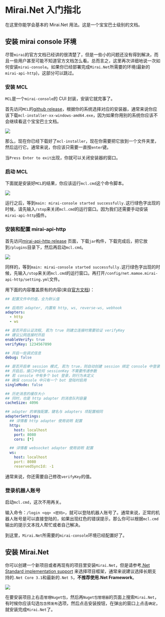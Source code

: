 # Mirai.Net 入门指北

在这里你能学会基本的 Mirai.Net 用法。这是一个宝宝巴士级别的文档。

## 安装 mirai console 环境

尽管`mirai`的官方文档已经讲的很清楚了，但是一些小的问题还没有得到解决，而且一些用户甚至可能不知道官方文档怎么看。总而言之，这里再次详细地说一次如何安装`mirai-console`。如果你已经部署完成`Mirai.Net`所需要的环境(最新的`mirai-api-http`)，这部分可以跳过。

### 安装 MCL

`MCL`是一个`mirai-console`的 CUI 封装，安装它就完事了。

首先访问`MCL`的[github release](https://github.com/iTXTech/mcl-installer/releases)，根据你的系统选择对应的安装器，通常来说你应该下载`mcl-installer-xx-windows-amd64.exe`，因为如果你用别的系统你应该不会继续看这个宝宝巴士文档。

![](https://i.loli.net/2021/08/04/tpKVqcEsbQHkRGJ.png)

那么，现在你已经下载好了`mcl-installer`，现在你需要把它放到一个文件夹里，然后运行它。通常来说，你应该只需要一直按`enter`键。

当`Press Enter to exit`出现，你就可以关闭安装器的窗口。

### 启动 MCL

下面就是安装好`MCL`的结果，你应该运行`mcl.cmd`这个命令脚本。

![](https://i.loli.net/2021/08/04/oeDvuIQGWMY4kOz.png)

运行之后，等到`main: mirai-console started successfully.`这行绿色字出现的时候，请先输入`/stop`来关闭`mcl.cmd`的运行窗口。因为我们还需要手动安装`mirai-api-http`插件。

### 安装和配置 mirai-api-http

首先访问[mirai-api-http release](https://github.com/project-mirai/mirai-api-http/releases) 页面，下载`jar`构件，下载完成后，把它放到`/plugins`目录下，然后再启动`mcl.cmd`。

![](https://i.loli.net/2021/08/04/dC35wLPz7rkcuj4.png)

同样的，等到`main: mirai-console started successfully.`这行绿色字出现的时候，先输入`/stop`来关闭`mcl.cmd`的运行窗口。再打开`/config/net.mamoe.mirai-api-http/setting.yml`文件。

用下面的内容覆盖原有的内容(来自[官方文档](https://docs.mirai.mamoe.net/mirai-api-http/#setting-yml-模板))：

```yaml
## 配置文件中的值，全为默认值

## 启用的 adapter, 内置有 http, ws, reverse-ws, webhook
adapters:
  - http
  - ws

## 是否开启认证流程, 若为 true 则建立连接时需要验证 verifyKey
## 建议公网连接时开启
enableVerify: true
verifyKey: 1234567890

## 开启一些调式信息
debug: false

## 是否开启单 session 模式, 若为 true，则自动创建 session 绑定 console 中登录的 bot
## 开启后，接口中任何 sessionKey 不需要传递参数
## 若 console 中有多个 bot 登录，则行为未定义
## 确保 console 中只有一个 bot 登陆时启用
singleMode: false

## 历史消息的缓存大小
## 同时，也是 http adapter 的消息队列容量
cacheSize: 4096

## adapter 的单独配置，键名与 adapters 项配置相同
adapterSettings:
  ## 详情看 http adapter 使用说明 配置
  http:
    host: localhost
    port: 8080
    cors: [*]

  ## 详情看 websocket adapter 使用说明 配置
  ws:
    host: localhost
    port: 8080
    reservedSyncId: -1
```

通常来说，你还需要自己修改`verifyKey`的值。

### 登录机器人账号

启动`mcl.cmd`，这次不用再关。

输入命令：`/login <qq> <密码>`，就可以登陆机器人账号了。通常来说，正常的机器人账号是可以直接登陆的，如果出现红色的错误提示，那么你可以根据`mcl.cmd`输出的提示文本找人帮忙或者自己解决。

到这里，`Mirai.Net`所需要的`mirai-console`环境已经配置好了。

## 安装 Mirai.Net

你可以创建一个新项目或者再现有的项目里安装`Mirai.Net`，但是请参考[.Net Standard implementation support](https://docs.microsoft.com/en-us/dotnet/standard/net-standard) 来选择项目框架，通常来说建议选择长期支持的`.Net Core 3.1`和最新的`.Net 5`，**不推荐使用.Net Framework**。

![](https://i.loli.net/2021/08/04/dyQYARgux2kDIBX.png)

在要安装项目上右击`管理Nuget包`，然后再`Nuget包管理器`的页面上搜索`Mirai.Net`，有时候你应该勾选`包含预发布`选项，然后点击安装按钮，在弹出的窗口上点击`确定`，就安装完成`Mirai.Net`了。
